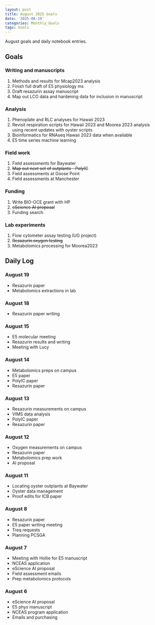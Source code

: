 ```yaml
---
layout: post
title: August 2025 Goals
date: '2025-08-19'
categories: Monthly_Goals
tags: Goals
---
```


August goals and daily notebook entries. 

## Goals  

### Writing and manuscripts 
              
1. Methods and results for Mcap2023 analysis
2. Finish full draft of E5 physiology ms  
3. Draft resazurin assay manuscript 
4. Map out LCO data and hardening data for inclusion in manuscript  

### Analysis

1. Phenoplate and RLC analyses for Hawaii 2023
2. Revisit respiration scripts for Hawaii 2023 and Moorea 2023 analysis using recent updates with oyster scripts 
3. Bioinformatics for RNAseq Hawaii 2023 data when available 
4. E5 time series machine learning

### Field work 

1. Field assessments for Baywater
2. ~~Map out next set of outplants - PolyIC~~
3. Field assessments at Goose Point  
4. Field assessments at Manchester

### Funding

1. Write BIO-OCE grant with HP
2. ~~eScience AI proposal~~
3. Funding search  

### Lab experiments 

1. Flow cytometer assay testing (UG project)
2. ~~Resazurin oxygen testing~~
3. Metabolomics processing for Moorea2023 

## **Daily Log**   

### August 19 

- Resazurin paper 
- Metabolomics extractions in lab 

### August 18 

- Resazurin paper writing 

### August 15 

- E5 molecular meeting
- Resazurin results and writing 
- Meeting with Lucy

### August 14 

- Metabolomics preps on campus 
- E5 paper 
- PolyIC paper
- Resazurin paper 

### August 13 

- Resazurin measurements on campus 
- VIMS data analysis 
- PolyIC paper 
- Resazurin paper

### August 12 

- Oxygen measurements on campus 
- Resazurin paper 
- Metabolomics prep work 
- AI proposal 

### August 11 

- Locating oyster outplants at Baywater 
- Oyster data management 
- Proof edits for ICB paper 

### August 8 

- Resazurin paper
- E5 paper writing meeting 
- Treq requests 
- Planning PCSGA 

### August 7 

- Meeting with Hollie for E5 manuscript
- NCEAS application
- eScience AI proposal 
- Field assessment emails 
- Prep metabolomics protocols 

### August 6 

- eScience AI proposal 
- E5 phys manuscript 
- NCEAS program application 
- Emails and purchasing 
